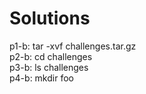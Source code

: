 # Solutions

p1-b: tar -xvf challenges.tar.gz  
p2-b: cd challenges  
p3-b: ls challenges  
p4-b: mkdir foo  


